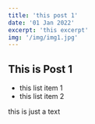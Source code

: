 ```yaml
---
title: 'this post 1'
date: '01 Jan 2022'
excerpt: 'this excerpt'
img: '/img/img1.jpg'
---
```


## This is Post 1

- this list item 1
- this list item 2

this is just a text
